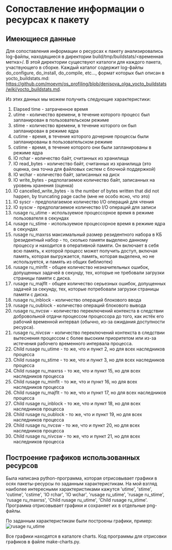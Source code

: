 # Сопоставление информации о ресурсах к пакету

## Имеющиеся данные
Для сопоставления информации о ресурсах к пакету анализировались log-файлы, находящиеся в директории build/tmp/buildstats/<временная метка>/. В этой директории существуют каталоги для каждого пакета, участвующего в сборке. Каждый каталог содержит log-файлы do_configure, do_install, do_compile, etc..., формат которых был описан в yocto_buildstats.md: https://github.com/moevm/os_profiling/blob/denisova_olga_yocto_buildstats/wiki/yocto_buildstats.md.

Из этих данных мы можем получить следующие характеристики:
1) Elapsed time - затраченное время                                                  
2) utime - количество времени, в течение которого процесс был запланирован в пользовательском режиме                                            
3) stime - количество времени, в течение которого он был запланирован в режиме ядра                                                                       
4) cutime - время, в течение которого дочерние процессы были запланированы в пользовательском режиме
5) cstime - время, в течение которого они были запланированы в режиме ядра
6) IO rchar - количество байт, считанных из хранилища
7) IO read_bytes - количество байт, считанных из хранилища (это оценка, она точна для файловых систем с блочной поддержкой)                                               
8) IO wchar - количество байт, записанных на диск   
9) IO write_bytes - редполагаемое количество байт, записанных на уровень хранения (оценка)                                        
10) IO cancelled_write_bytes -  is the number of bytes written that did not happen, by truncating page cache (мне не особо ясно, что это)
11) IO syscr - предполагаемое количество I/O операций для чтения    
12) IO syscw -  предполагаемое количество I/O операций для записи
13) rusage ru_utime - используемое процессорное время в режиме пользователя в секундах                                                         
14) rusage ru_stime - используемое процессорное время в режиме ядра в секундах                                         
15) rusage ru_maxrss максимальный размер резидентного набора в КБ (резидентный набор - то, сколько памяти выделено данному процессу и находится в оперативной памяти. Он включает в себя всю память, к которой процесс может получить доступ, включая память, которая выгружается, память, которая выделена, но не используется, и память из общих библиотек)
16) rusage ru_minflt - общее количество незначительных ошибок, допущенных задачей в
секунду, тех, которые не требовали загрузки страницы памяти с диска.
17) rusage ru_majflt - общее количество серьезных ошибок, допущенных задачей за
секунду, тех, которые потребовали загрузки страницы памяти с диска.
18) rusage ru_inblock - количество операций блокового ввода                                                           
19) rusage ru_oublock - количество операций блокового вывода                          
20) rusage ru_nvcsw - количество переключений контекста в следствии добровольной отдачи процессом процессора до того, как истёк его рабочий временной интервал (обычно, из-за ожидания доступности ресурса).           
21) rusage ru_nivcsw - количество переключений контекста в следствии вытеснения процессом с более высоким приоритетом или из-за истечения рабочего временного интервала процесса.                              
22) Child rusage ru_utime - то же, что и пункт 2, но для всех наследников процесса                                    
23) Child rusage ru_stime - то же, что и пункт 3, но для всех наследников процесса                                                    
24) Child rusage ru_maxrss - то же, что и пункт 15, но для всех наследников процесса                                                     
25) Child rusage ru_minflt - то же, что и пункт 16, но для всех наследников процесса                                                  
26) Child rusage ru_majflt - то же, что и пункт 17, но для всех наследников процесса                                                     
27) Child rusage ru_inblock - то же, что и пункт 18, но для всех наследников процесса                                                   
28) Child rusage ru_oublock - то же, что и пункт 19, но для всех наследников процесса                                                  
29) Child rusage ru_nvcsw - то же, что и пункт 20, но для всех наследников процесса                                                      
30) Child rusage ru_nivcsw - то же, что и пункт 21, но для всех наследников процесса 


## Построение графиков использованных ресурсов

Была написана python-программа, которая отрисовывает графики в осях пакеты-ресурсы по заданным характеристикам.
На мой взгляд наиболее интересными характеристиками кажутся 'utime', 'stime', 'cutime', 'cstime', 'IO rchar', 'IO wchar', 'rusage ru_utime', 'rusage ru_stime', 'rusage ru_maxrss', 'Child rusage ru_utime', 'Child rusage ru_stime'.
Программа отрисовывает графики и сохраняет их в отдельные png-файлы.

По заданным характеристикам были построены графики, пример: 
![rusage ru_utime](https://github.com/moevm/os_profiling/assets/90854310/1d37013a-f817-43a9-876c-f306813b2d12)



Все графики находятся в каталоге charts.
Код программы для отрисовки графиков в файле make-charts.py.




